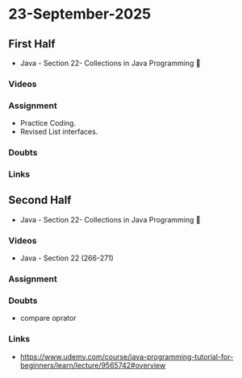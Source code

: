 # 23-September-2025

## First Half
- Java - Section 22- Collections in Java Programming 🔄

### Videos

### Assignment
- Practice Coding.
- Revised List interfaces.

### Doubts

### Links


## Second Half
- Java - Section 22- Collections in Java Programming 🔄
### Videos
- Java - Section 22 (266-271)
### Assignment

### Doubts
- compare oprator
### Links
- https://www.udemy.com/course/java-programming-tutorial-for-beginners/learn/lecture/9565742#overview